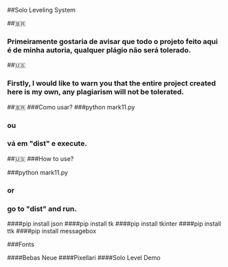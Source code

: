 ##Solo Leveling System

##🇧🇷
### Primeiramente gostaria de avisar que todo o projeto feito aqui é de minha autoria, qualquer plágio não será tolerado. 
##🇺🇸
### Firstly, I would like to warn you that the entire project created here is my own, any plagiarism will not be tolerated.

##🇧🇷
###Como usar?
###python mark11.py 
### ou
### vá em "dist" e execute.

##🇺🇸
###How to use?

###python mark11.py 
### or
### go to "dist" and run.


####pip install json
####pip install tk
####pip install tkinter
####pip install ttk
####pip install messagebox

###Fonts

####Bebas Neue
####Pixellari
####Solo Level Demo
